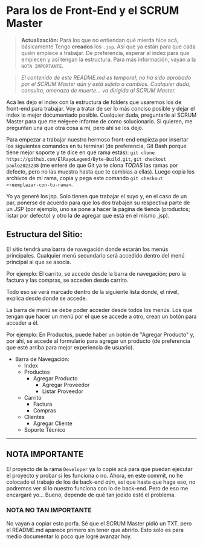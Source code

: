 # Para los de Front-End y el SCRUM Master

> **Actualización:** Para los que no entiendan qué mierda hice acá, básicamente
> Tengo **creados** los `.jsp`. Así que ya están para que cada quién empiece a 
> trabajar. De preferencia, esperar al index para que empiecen y así tengan la
> estructura. Para más información, vayan a la `NOTA IMPORTANTE`.

> *El contenido de este README.md es temporal; no ha sido aprobado por el SCRUM 
> Master aún y está sujeto a cambios. Cualquier duda, consulta, amenaza de 
> muerte... va dirigida al SCRUM Master.*

Acá les dejo el index con la estructura de folders que usaremos los de 
front-end para trabajar. Voy a tratar de ser lo más conciso posible y dejar el 
index lo mejor documentado posible. Cualquier duda, preguntarle al SCRUM Master 
para que me ~~nalguee~~ informe de como solucionarlo. Si quieren, me preguntan 
una que otra cosa a mí, pero ahí se los dejo.

Para empezar a trabajar nuestro hermoso front-end empieza por insertar los 
siguientes comandos en tu terminal (de preferencia, Git Bash porque tiene mejor 
soporte y te dice en qué rama estás): 
`git clone https://github.com/ElRayoLegend/Byte-Build.git`,
`git checkout paulo2023238` (me enteré de que Git ya te clona *TODAS* las ramas 
por defecto, pero no las muestra hasta que te cambias a ellas). Luego copia los 
archivos de mi rama, copia y pega este comando 
`git checkout <reemplazar-con-tu-rama>`.

Yo ya generé los jsp. Solo tienen que trabajar el suyo y, en el caso de un par, 
ponerse de acuerdo para que los dos trabajen su respectiva parte de un JSP (por 
ejemplo, uno se pone a hacer la página de tienda (productos; listar por defecto) 
y otro la de agregar que está en el mismo .jsp).

## Estructura del Sitio:

El sitio tendrá una barra de navegación donde estarán los menús principales. 
Cualquier menú secundario será accedido dentro del menú principal al que se 
asocia.

Por ejemplo: El carrito, se accede desde la barra de navegación; pero la factura y
las compras, se acceden desde carrito.

Todo eso se verá marcado dentro de la siguiente lista donde, el nivel, explica 
desde donde se accede.

La barra de menú se debe poder acceder desde todos los menús. Los que tengan que
hacer un menú por el que se accede a otro, crean un botón para acceder a él.

Por ejemplo: En Productos, puede haber un botón de "Agregar Producto" y, por ahí,
se accede al formulario para agregar un producto (de preferencia que esté arriba
para mejor experiencia de usuario).

- Barra de Navegación:
  - Index
  - Productos
    - Agregar Producto
      - Agregar Proveedor
      - Listar Proveedor
  - Carrito
    - Factura
    - Compras
  - Clientes
    - Agregar Cliente
  - Soporte Técnico

---

## NOTA IMPORTANTE

El proyecto de la rama `Developer` ya lo copié acá para que puedan ejecutar el
proyecto y probar si les funciona o no. Ahora, en este commit, no he colocado el
trabajo de los de back-end *aún*, así que hasta que haga eso, no podremos ver si
lo nuestro funciona con lo de back-end. Pero de eso me encargaré yo... Bueno, 
depende de qué tan jodido esté el problema.

### NOTA NO TAN IMPORTANTE

No vayan a copiar esto porfa. Sé que el SCRUM Master pidió un TXT, pero el 
README.md aparece primero sin tener que abrirlo. Esto solo es para medio 
documentar lo poco que logré avanzar hoy.
